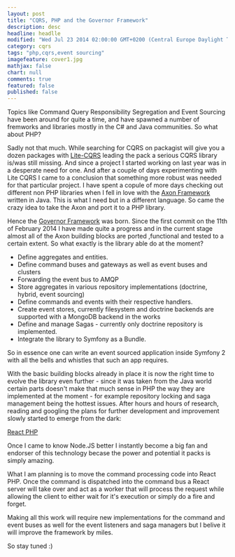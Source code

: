 ```yaml
---
layout: post
title: "CQRS, PHP and the Governor Framework"
description: desc
headline: headlle
modified: "Wed Jul 23 2014 02:00:00 GMT+0200 (Central Europe Daylight Time)"
category: cqrs
tags: "php,cqrs,event sourcing"
imagefeature: cover1.jpg
mathjax: false
chart: null
comments: true
featured: false
published: false
---
```


Topics like Command Query Responsibility Segregation and Event Sourcing have been around for quite a time, and have spawned a number of fremworks and libraries mostly in the C# and Java communities. So what about PHP?

Sadly not that much. While searching for CQRS on packagist will give you a dozen packages with [Lite-CQRS](https://github.com/beberlei/litecqrs-php) leading the pack a serious CQRS library is/was still missing. And since a project I started working on last year was in a desperate need for one. And after a couple of days experimenting with Lite CQRS I came to a conclusion that something more robust was needed for that particular project. I have spent a copule of more days checking out different non PHP libraries when I fell in love with the [Axon Framework](http://www.axonframework.org/) written in Java. This is what I need but in a different language. So came the crazy idea to take the Axon and port it to a PHP library. 

Hence the [Governor Framework](https://github.com/davidkalosi/GovernorFramework) was born. Since the first commit on the 11th of February 2014 I have made quite a progress and in the current stage almost all of the Axon building blocks are ported ,functional and tested to a certain extent. So what exactly is the library able do at the moment?

- Define aggregates and entities.
- Define command buses and gateways as well as event buses and clusters
- Forwarding the event bus to AMQP 
- Store aggregates in various repository implementations (doctrine, hybrid, event sourcing)
- Define commands and events with their respective handlers.
- Create event stores, currently filesystem and doctrine backends are supported with a MongoDB backend in the works
- Define and manage Sagas - currently only doctrine repository is implemented.
- Integrate the library to Symfony as a Bundle.

So in essence one can write an event sourced application inside Symfony 2 with all the bells and whistles that such an app requires. 

With the basic building blocks already in place it is now the right time to evolve the library even further - since it was taken from the Java world certain parts doesn't make that much sense in PHP the way they are implemented at the moment - for example repository locking and saga management being the hottest issues. After hours and hours of research, reading and googling the plans for further development and improvement slowly started to emerge from the dark: 

[React PHP](http://reactphp.org/) 

Once I came to know Node.JS better I instantly become a big fan and endorser of this technology becase the power and potential it packs is simply amazing. 

What I am planning is to move the command processing code into React PHP. Once the command is dispatched into the command bus a React server will take over and act as a worker that will process the request while allowing the client to either wait for it's execution or simply do a fire and forget. 

Making all this work will require new implementations for the command and event buses as well for the event listeners and saga managers but I belive it will improve the framework by miles. 

So stay tuned :)